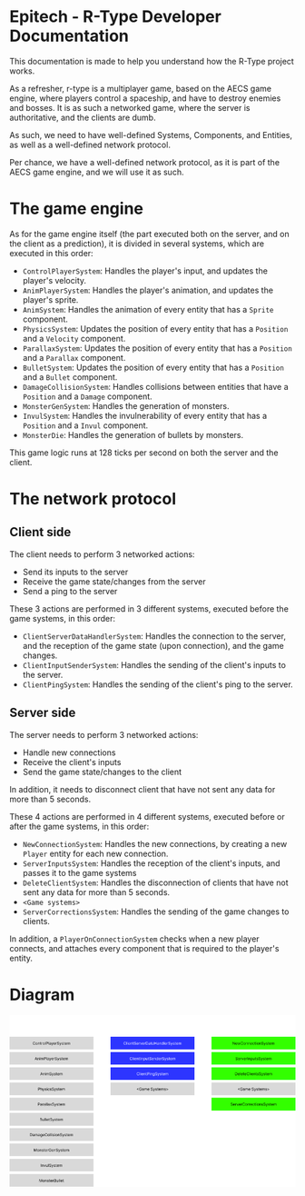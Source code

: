 # Epitech - R-Type Developer Documentation

This documentation is made to help you understand how the R-Type project works.

As a refresher, r-type is a multiplayer game, based on the AECS game engine, where players control a spaceship,
and have to destroy enemies and bosses. It is as such a networked game, where the server is authoritative, and the clients are dumb.

As such, we need to have well-defined Systems, Components, and Entities, as well as a well-defined network protocol.

Per chance, we have a well-defined network protocol, as it is part of the AECS game engine, and we will use it as such.

# The game engine

As for the game engine itself (the part executed both on the server, and on the client as a prediction), it is divided
in several systems, which are executed in this order:

- `ControlPlayerSystem`: Handles the player's input, and updates the player's velocity.
- `AnimPlayerSystem`: Handles the player's animation, and updates the player's sprite.
- `AnimSystem`: Handles the animation of every entity that has a `Sprite` component.
- `PhysicsSystem`: Updates the position of every entity that has a `Position` and a `Velocity` component.
- `ParallaxSystem`: Updates the position of every entity that has a `Position` and a `Parallax` component.
- `BulletSystem`: Updates the position of every entity that has a `Position` and a `Bullet` component.
- `DamageCollisionSystem`: Handles collisions between entities that have a `Position` and a `Damage` component.
- `MonsterGenSystem`: Handles the generation of monsters.
- `InvulSystem`: Handles the invulnerability of every entity that has a `Position` and a `Invul` component.
- `MonsterDie`: Handles the generation of bullets by monsters.

This game logic runs at 128 ticks per second on both the server and the client.

# The network protocol

## Client side

The client needs to perform 3 networked actions:

- Send its inputs to the server
- Receive the game state/changes from the server
- Send a ping to the server

These 3 actions are performed in 3 different systems, executed before the game systems, in this order:

- `ClientServerDataHandlerSystem`: Handles the connection to the server, and the reception of the game state (upon connection), and the game changes.
- `ClientInputSenderSystem`: Handles the sending of the client's inputs to the server.
- `ClientPingSystem`: Handles the sending of the client's ping to the server.

## Server side

The server needs to perform 3 networked actions:

- Handle new connections
- Receive the client's inputs
- Send the game state/changes to the client

In addition, it needs to disconnect client that have not sent any data for more than 5 seconds.

These 4 actions are performed in 4 different systems, executed before or after the game systems, in this order:

- `NewConnectionSystem`: Handles the new connections, by creating a new `Player` entity for each new connection.
- `ServerInputsSystem`: Handles the reception of the client's inputs, and passes it to the game systems
- `DeleteClientSystem`: Handles the disconnection of clients that have not sent any data for more than 5 seconds.
- `<Game systems>`
- `ServerCorrectionsSystem`: Handles the sending of the game changes to clients.

In addition, a `PlayerOnConnectionSystem` checks when a new player connects, and attaches every component that is required to the player's entity.

# Diagram

![Diagram](../images/systems.png)
